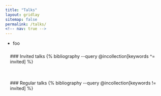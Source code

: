 ```yaml
---
title: "Talks"
layout: gridlay
sitemap: false
permalink: /talks/
<!-- nav: true -->
---
```


<style>
.btn{
    margin-bottom:5px;
    padding-top:1px;
    padding-bottom:1px;
    padding-left:15px;
    padding-right:15px;
}
.jumbotron{
    padding:3%;
    padding-bottom:10px;
    padding-top:10px;
    margin-top:10px;
    margin-bottom:30px;
}
</style>


- foo

<div class="jumbotron">
### Invited talks
{% bibliography --query @incollection[keywords ^= invited] %}
</div>


<div class="jumbotron">
### Regular talks
{% bibliography --query @incollection[keywords != invited] %}
</div>
